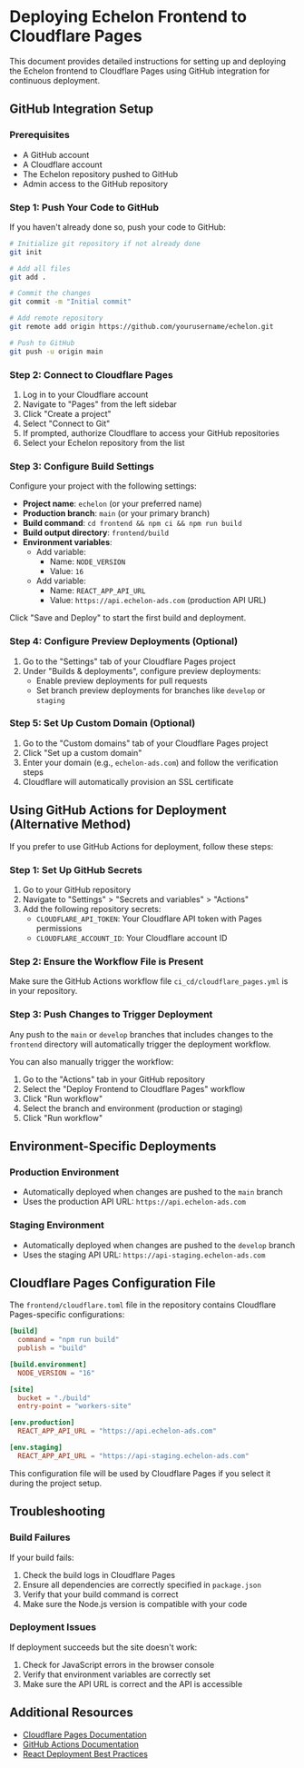 # Deploying Echelon Frontend to Cloudflare Pages

This document provides detailed instructions for setting up and deploying the Echelon frontend to Cloudflare Pages using GitHub integration for continuous deployment.

## GitHub Integration Setup

### Prerequisites

- A GitHub account
- A Cloudflare account
- The Echelon repository pushed to GitHub
- Admin access to the GitHub repository

### Step 1: Push Your Code to GitHub

If you haven't already done so, push your code to GitHub:

```bash
# Initialize git repository if not already done
git init

# Add all files
git add .

# Commit the changes
git commit -m "Initial commit"

# Add remote repository
git remote add origin https://github.com/yourusername/echelon.git

# Push to GitHub
git push -u origin main
```

### Step 2: Connect to Cloudflare Pages

1. Log in to your Cloudflare account
2. Navigate to "Pages" from the left sidebar
3. Click "Create a project"
4. Select "Connect to Git"
5. If prompted, authorize Cloudflare to access your GitHub repositories
6. Select your Echelon repository from the list

### Step 3: Configure Build Settings

Configure your project with the following settings:

- **Project name**: `echelon` (or your preferred name)
- **Production branch**: `main` (or your primary branch)
- **Build command**: `cd frontend && npm ci && npm run build`
- **Build output directory**: `frontend/build`
- **Environment variables**:
  - Add variable: 
    - Name: `NODE_VERSION`
    - Value: `16`
  - Add variable:
    - Name: `REACT_APP_API_URL`
    - Value: `https://api.echelon-ads.com` (production API URL)

Click "Save and Deploy" to start the first build and deployment.

### Step 4: Configure Preview Deployments (Optional)

1. Go to the "Settings" tab of your Cloudflare Pages project
2. Under "Builds & deployments", configure preview deployments:
   - Enable preview deployments for pull requests
   - Set branch preview deployments for branches like `develop` or `staging`

### Step 5: Set Up Custom Domain (Optional)

1. Go to the "Custom domains" tab of your Cloudflare Pages project
2. Click "Set up a custom domain"
3. Enter your domain (e.g., `echelon-ads.com`) and follow the verification steps
4. Cloudflare will automatically provision an SSL certificate

## Using GitHub Actions for Deployment (Alternative Method)

If you prefer to use GitHub Actions for deployment, follow these steps:

### Step 1: Set Up GitHub Secrets

1. Go to your GitHub repository
2. Navigate to "Settings" > "Secrets and variables" > "Actions"
3. Add the following repository secrets:
   - `CLOUDFLARE_API_TOKEN`: Your Cloudflare API token with Pages permissions
   - `CLOUDFLARE_ACCOUNT_ID`: Your Cloudflare account ID

### Step 2: Ensure the Workflow File is Present

Make sure the GitHub Actions workflow file `ci_cd/cloudflare_pages.yml` is in your repository.

### Step 3: Push Changes to Trigger Deployment

Any push to the `main` or `develop` branches that includes changes to the `frontend` directory will automatically trigger the deployment workflow.

You can also manually trigger the workflow:
1. Go to the "Actions" tab in your GitHub repository
2. Select the "Deploy Frontend to Cloudflare Pages" workflow
3. Click "Run workflow"
4. Select the branch and environment (production or staging)
5. Click "Run workflow"

## Environment-Specific Deployments

### Production Environment

- Automatically deployed when changes are pushed to the `main` branch
- Uses the production API URL: `https://api.echelon-ads.com`

### Staging Environment

- Automatically deployed when changes are pushed to the `develop` branch
- Uses the staging API URL: `https://api-staging.echelon-ads.com`

## Cloudflare Pages Configuration File

The `frontend/cloudflare.toml` file in the repository contains Cloudflare Pages-specific configurations:

```toml
[build]
  command = "npm run build"
  publish = "build"

[build.environment]
  NODE_VERSION = "16"

[site]
  bucket = "./build"
  entry-point = "workers-site"

[env.production]
  REACT_APP_API_URL = "https://api.echelon-ads.com"

[env.staging]
  REACT_APP_API_URL = "https://api-staging.echelon-ads.com"
```

This configuration file will be used by Cloudflare Pages if you select it during the project setup.

## Troubleshooting

### Build Failures

If your build fails:
1. Check the build logs in Cloudflare Pages
2. Ensure all dependencies are correctly specified in `package.json`
3. Verify that your build command is correct
4. Make sure the Node.js version is compatible with your code

### Deployment Issues

If deployment succeeds but the site doesn't work:
1. Check for JavaScript errors in the browser console
2. Verify that environment variables are correctly set
3. Make sure the API URL is correct and the API is accessible

## Additional Resources

- [Cloudflare Pages Documentation](https://developers.cloudflare.com/pages/)
- [GitHub Actions Documentation](https://docs.github.com/en/actions)
- [React Deployment Best Practices](https://create-react-app.dev/docs/deployment/) 